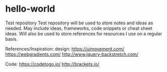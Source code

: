 # hello-world
Test repository
Test repository will be used to store notes and ideas as needed. May include ideas, frameworks, code snippets or cheat sheet ideas.
Will also be used to store references for resources I use on a regular basis.


References/Inspiration:
design:
https://uimovement.com/
https://webgradients.com/
http://www.jquery-backstretch.com/

Code:
https://codetogo.io/
http://brackets.io/
